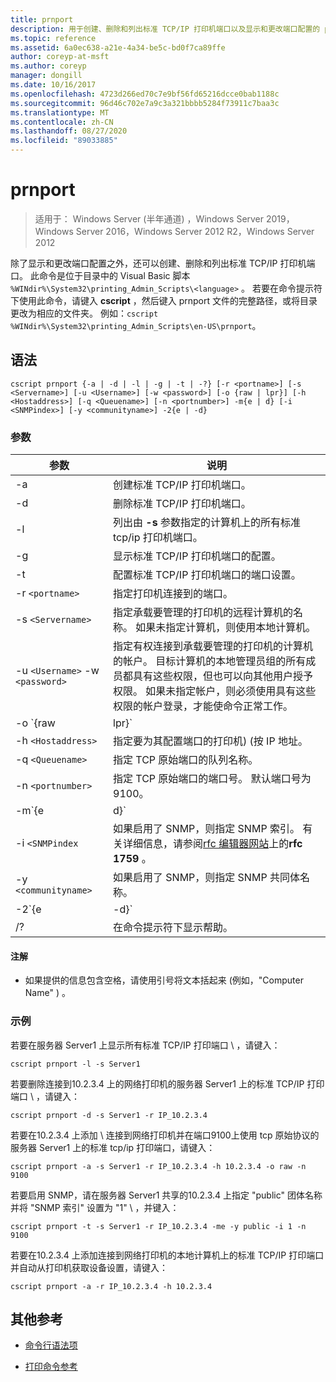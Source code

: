 ```yaml
---
title: prnport
description: 用于创建、删除和列出标准 TCP/IP 打印机端口以及显示和更改端口配置的 prnport 命令的参考文章。
ms.topic: reference
ms.assetid: 6a0ec638-a21e-4a34-be5c-bd0f7ca89ffe
author: coreyp-at-msft
ms.author: coreyp
manager: dongill
ms.date: 10/16/2017
ms.openlocfilehash: 4723d266ed70c7e9bf56fd65216dcce0bab1188c
ms.sourcegitcommit: 96d46c702e7a9c3a321bbbb5284f73911c7baa3c
ms.translationtype: MT
ms.contentlocale: zh-CN
ms.lasthandoff: 08/27/2020
ms.locfileid: "89033885"
---
```

# <a name="prnport"></a>prnport

> 适用于： Windows Server (半年通道) ，Windows Server 2019，Windows Server 2016，Windows Server 2012 R2，Windows Server 2012

除了显示和更改端口配置之外，还可以创建、删除和列出标准 TCP/IP 打印机端口。 此命令是位于目录中的 Visual Basic 脚本 `%WINdir%\System32\printing_Admin_Scripts\<language>` 。 若要在命令提示符下使用此命令，请键入 **cscript** ，然后键入 prnport 文件的完整路径，或将目录更改为相应的文件夹。 例如：`cscript %WINdir%\System32\printing_Admin_Scripts\en-US\prnport`。

## <a name="syntax"></a>语法

```
cscript prnport {-a | -d | -l | -g | -t | -?} [-r <portname>] [-s <Servername>] [-u <Username>] [-w <password>] [-o {raw | lpr}] [-h <Hostaddress>] [-q <Queuename>] [-n <portnumber>] -m{e | d} [-i <SNMPindex>] [-y <communityname>] -2{e | -d}
```

### <a name="parameters"></a>参数

| 参数 | 说明 |
|--|--|
| -a | 创建标准 TCP/IP 打印机端口。 |
| -d | 删除标准 TCP/IP 打印机端口。 |
| -l | 列出由 **-s** 参数指定的计算机上的所有标准 tcp/ip 打印机端口。 |
| -g | 显示标准 TCP/IP 打印机端口的配置。 |
| -t | 配置标准 TCP/IP 打印机端口的端口设置。 |
| -r `<portname>` | 指定打印机连接到的端口。 |
| -s `<Servername>` | 指定承载要管理的打印机的远程计算机的名称。 如果未指定计算机，则使用本地计算机。 |
| -u `<Username>` -w `<password>` | 指定有权连接到承载要管理的打印机的计算机的帐户。 目标计算机的本地管理员组的所有成员都具有这些权限，但也可以向其他用户授予权限。 如果未指定帐户，则必须使用具有这些权限的帐户登录，才能使命令正常工作。 |
| -o `{raw|lpr}` | 指定端口使用的协议： TCP raw 或 TCP lpr。 TCP 原始协议比 lpr 协议在 Windows 上是更高的性能协议。 如果使用 TCP raw，则可以选择使用 **-n** 参数指定端口号。 默认端口号为9100。 |
| -h `<Hostaddress>` | 指定要为其配置端口的打印机)  (按 IP 地址。 |
| -q `<Queuename>` | 指定 TCP 原始端口的队列名称。 |
| -n `<portnumber>` | 指定 TCP 原始端口的端口号。 默认端口号为9100。 |
| -m`{e|d}` | 指定是否启用 SNMP。 参数 **e** 启用 SNMP。 参数 **d** 禁用 SNMP。 |
| -i `<SNMPindex` | 如果启用了 SNMP，则指定 SNMP 索引。 有关详细信息，请参阅[rfc 编辑器网站](https://www.ietf.org/rfc/rfc1759.txt?number=1759)上的**rfc 1759** 。 |
| -y `<communityname>` | 如果启用了 SNMP，则指定 SNMP 共同体名称。 |
| -2`{e|-d}` | 指定是否为 TCP lpr 端口启用双线轴 (也称为 respooling) 。 双重线轴是必需的，因为 TCP lpr 必须在发送到打印机的控制文件中包含准确的字节计数，但协议无法从本地打印提供程序获取计数。 因此，当文件在后台处理到 TCP lpr 打印队列时，该文件也会在 system32 目录中作为临时文件进行后台处理。 TCP lpr 确定临时文件的大小并将大小发送到运行 LPD 的服务器。 参数 **e** 启用双重线轴。 参数 **d** 禁用双重线轴。 |
| /? | 在命令提示符下显示帮助。 |

#### <a name="remarks"></a>注解

- 如果提供的信息包含空格，请使用引号将文本括起来 (例如，"Computer Name" ) 。

### <a name="examples"></a>示例

若要在服务器 Server1 上显示所有标准 TCP/IP 打印端口 \\ ，请键入：

```
cscript prnport -l -s Server1
```

若要删除连接到10.2.3.4 上的网络打印机的服务器 Server1 上的标准 TCP/IP 打印端口 \\ ，请键入：

```
cscript prnport -d -s Server1 -r IP_10.2.3.4
```

若要在10.2.3.4 上添加 \\ 连接到网络打印机并在端口9100上使用 tcp 原始协议的服务器 Server1 上的标准 tcp/ip 打印端口，请键入：

```
cscript prnport -a -s Server1 -r IP_10.2.3.4 -h 10.2.3.4 -o raw -n 9100
```

若要启用 SNMP，请在服务器 Server1 共享的10.2.3.4 上指定 "public" 团体名称并将 "SNMP 索引" 设置为 "1" \\ ，并键入：

```
cscript prnport -t -s Server1 -r IP_10.2.3.4 -me -y public -i 1 -n 9100
```

若要在10.2.3.4 上添加连接到网络打印机的本地计算机上的标准 TCP/IP 打印端口并自动从打印机获取设备设置，请键入：

```
cscript prnport -a -r IP_10.2.3.4 -h 10.2.3.4
```

## <a name="additional-references"></a>其他参考

- [命令行语法项](command-line-syntax-key.md)

- [打印命令参考](print-command-reference.md)
